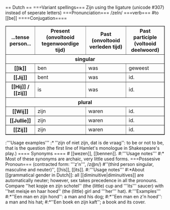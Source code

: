 == Dutch ==
===Variant spellings===
Z&#307;n using the ligature (unicode #307) instead of seperate letters)
===Pronunciation===
/zeIn/ 
===verb===
#to [[be]]
====Conjugation====
<table border=1 cellspacing=0 cellpadding=2>
<tr><th>...tense<br>person...</th><th>Present <br>(onvoltooid tegenwoordige tijd)</th><th>Past <br>(onvoltooid verleden tijd)</th><th>Past participle<br> (voltooid deelwoord)</th></tr>
<tr><th colspan=4>singular</th></tr>
<tr><th>[[Ik]]</th><td>ben</td><td>was</td><td>geweest</td></tr>
<tr><th>[[Jij]]</th><td>bent</td><td>was</td><td>id.</td></tr>
<tr><th>[[Hij]] / [[zij]]</th><td>is</td><td>was</td><td>id.</td></tr>
<tr><th colspan=4>plural</th></tr>
<tr><th>[[Wij]]</th><td>zijn</td><td>waren</td><td>id.</td></tr>
<tr><th>[[Jullie]]</th><td>zijn</td><td>waren</td><td>id.</td></tr>
<tr><th>[[Zij]]</th><td>zijn</td><td>waren</td><td>id.</td></tr>
</table>
:'''Usage examples'''
:* ''zijn of niet zijn, dat is de vraag'': to be or not to be, that is the question (the first line of Hamlet's monologue in Shakespeare's play.) 
==== Synonyms ====
# [[wezen]], [[bennen]].
#:'''Usage notes'''
#:* Most of these synonyms are archaic, very little used forms.
===Possesive Pronoun===
(contracted form: '''z'n''', /z@n/) 
#''(third person singular, masculine and neuter)'', [[his]], [[its]].
#:'''Usage notes'''
#:*About [[grammatical gender in Dutch]]: all [[diminuitive|diminuitives]] are automatically neuter; however, sex takes precedence in all the pronouns. Compare ''het kopje en zijn schotel'' (the (little) cup and '''its''' saucer) with ''het meisje en haar hoed'' (the (little) girl and '''her''' hat).
#:'''Examples'''
#:*''Een man en zijn hond'': a man and his dog; 
#:*''Een man en z'n hoed'': a man and his hat; 
#:*''Een boek en zijn kaft''; a book and its cover.